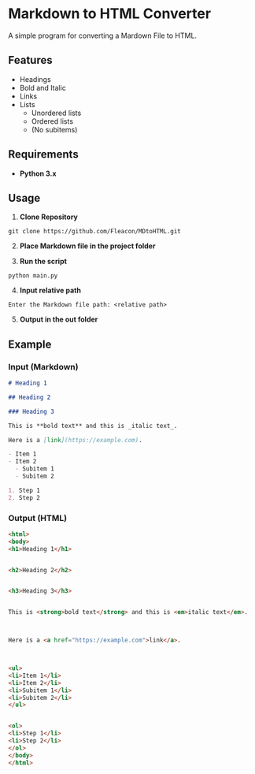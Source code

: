 # Markdown to HTML Converter

A simple program for converting a Mardown File to HTML.

## Features

- Headings
- Bold and Italic
- Links
- Lists
  - Unordered lists
  - Ordered lists
  - (No subitems)

## Requirements

- **Python 3.x**

## Usage

1. **Clone Repository**

```
git clone https://github.com/Fleacon/MDtoHTML.git
```

2. **Place Markdown file in the project folder**

3. **Run the script**

```
python main.py
```

4. **Input relative path**

```
Enter the Markdown file path: <relative path>
```

5. **Output in the out folder**

## Example

### Input (Markdown)

```Markdown
# Heading 1

## Heading 2

### Heading 3

This is **bold text** and this is _italic text_.

Here is a [link](https://example.com).

- Item 1
- Item 2
  - Subitem 1
  - Subitem 2

1. Step 1
2. Step 2
```

### Output (HTML)

```HTML
<html>
<body>
<h1>Heading 1</h1>


<h2>Heading 2</h2>


<h3>Heading 3</h3>


This is <strong>bold text</strong> and this is <em>italic text</em>.



Here is a <a href="https://example.com">link</a>.



<ul>
<li>Item 1</li>
<li>Item 2</li>
<li>Subitem 1</li>
<li>Subitem 2</li>
</ul>


<ol>
<li>Step 1</li>
<li>Step 2</li>
</ol>
</body>
</html>
```

